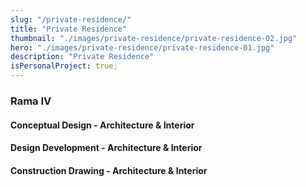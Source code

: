 ```yaml
---
slug: "/private-residence/"
title: "Private Residence"
thumbnail: "./images/private-residence/private-residence-02.jpg"
hero: "./images/private-residence/private-residence-01.jpg"
description: "Private Residence"
isPersonalProject: true;
---
```


### Rama IV

#### Conceptual Design - Architecture & Interior

#### Design Development - Architecture & Interior

#### Construction Drawing - Architecture & Interior
